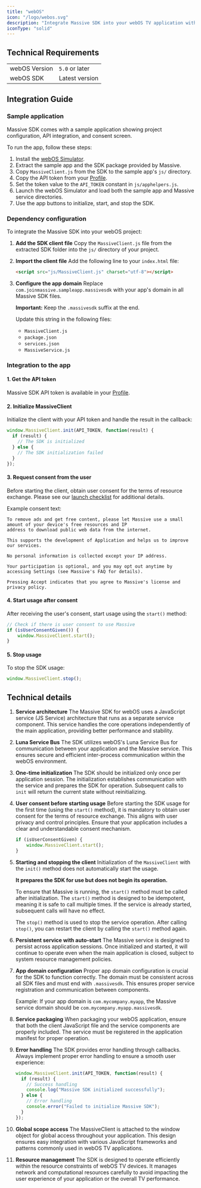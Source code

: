 ```yaml
---
title: "webOS"
icon: "/logo/webos.svg"
description: "Integrate Massive SDK into your webOS TV application with this guide."
iconType: "solid"
---
```


## Technical Requirements

|                        |                      |
| ---------------------- | -------------------- |
| webOS Version          | `5.0` or later       |
| webOS SDK              | Latest version       |

## Integration Guide

### Sample application

Massive SDK comes with a sample application showing project configuration, API integration, and consent screen.

To run the app, follow these steps:

1. Install the [webOS Simulator](https://webostv.developer.lge.com/develop/tools/simulator-installation).
2. Extract the sample app and the SDK package provided by Massive.
3. Copy `MassiveClient.js` from the SDK to the sample app's `js/` directory.
4. Copy the API token from your [Profile](https://partners.joinmassive.com/profile).
5. Set the token value to the `API_TOKEN` constant in `js/apphelpers.js`.
6. Launch the webOS Simulator and load both the sample app and Massive service directories.
7. Use the app buttons to initialize, start, and stop the SDK.

### Dependency configuration

To integrate the Massive SDK into your webOS project:

1. **Add the SDK client file**
   Copy the `MassiveClient.js` file from the extracted SDK folder into the `js/` directory of your project.

2. **Import the client file**
   Add the following line to your `index.html` file:

   ```html
   <script src="js/MassiveClient.js" charset="utf-8"></script>
   ```

3. **Configure the app domain**
   Replace `com.joinmassive.sampleapp.massivesdk` with your app's domain in all Massive SDK files. 
   
   **Important:** Keep the `.massivesdk` suffix at the end.

   Update this string in the following files:
   - `MassiveClient.js`
   - `package.json`
   - `services.json`
   - `MassiveService.js`

### Integration to the app

#### 1. Get the API token

Massive SDK API token is available in your [Profile](https://partners.joinmassive.com/profile).

#### 2. Initialize MassiveClient

Initialize the client with your API token and handle the result in the callback:

```javascript
window.MassiveClient.init(API_TOKEN, function(result) {
  if (result) {
    // The SDK is initialized
  } else {
    // The SDK initialization failed
  }
});
```

#### 3. Request consent from the user

Before starting the client, obtain user consent for the terms of resource exchange. Please see our [launch checklist](https://www.joinmassive.com/launch-checklist-webos) for additional details.

Example consent text:

```
To remove ads and get free content, please let Massive use a small amount of your device's free resources and IP
address to download public web data from the internet.

This supports the development of Application and helps us to improve our services.

No personal information is collected except your IP address.

Your participation is optional, and you may opt out anytime by accessing Settings (see Massive's FAQ for details).

Pressing Accept indicates that you agree to Massive's license and privacy policy.
```

#### 4. Start usage after consent

After receiving the user's consent, start usage using the `start()` method:

```javascript
// Check if there is user consent to use Massive
if (isUserConsentGiven()) {
    window.MassiveClient.start();
}
```

#### 5. Stop usage

To stop the SDK usage:

```javascript
window.MassiveClient.stop();
```

## Technical details

1. **Service architecture**
   The Massive SDK for webOS uses a JavaScript service (JS Service) architecture that runs as a separate service component. This service handles the core operations independently of the main application, providing better performance and stability.

2. **Luna Service Bus**
   The SDK utilizes webOS's Luna Service Bus for communication between your application and the Massive service. This ensures secure and efficient inter-process communication within the webOS environment.

3. **One-time initialization**
   The SDK should be initialized only once per application session. The initialization establishes communication with the service and prepares the SDK for operation. Subsequent calls to `init` will return the current state without reinitializing.

4. **User consent before starting usage**
   Before starting the SDK usage for the first time (using the `start()` method), it is mandatory to obtain user consent for the terms of resource exchange. This aligns with user privacy and control principles. Ensure that your application includes a clear and understandable consent mechanism.

   ```javascript
   if (isUserConsentGiven) {
       window.MassiveClient.start();
   }
   ```

5. **Starting and stopping the client**
   Initialization of the `MassiveClient` with the `init()` method does not automatically start the usage.
   
   **It prepares the SDK for use but does not begin its operation.**
   
   To ensure that Massive is running, the `start()` method must be called after initialization. The `start()` method is designed to be idempotent, meaning it is safe to call multiple times. If the service is already started, subsequent calls will have no effect.

   The `stop()` method is used to stop the service operation. After calling `stop()`, you can restart the client by calling the `start()` method again.

6. **Persistent service with auto-start**
   The Massive service is designed to persist across application sessions. Once initialized and started, it will continue to operate even when the main application is closed, subject to system resource management policies.

7. **App domain configuration**
   Proper app domain configuration is crucial for the SDK to function correctly. The domain must be consistent across all SDK files and must end with `.massivesdk`. This ensures proper service registration and communication between components.

   Example: If your app domain is `com.mycompany.myapp`, the Massive service domain should be `com.mycompany.myapp.massivesdk`.

8. **Service packaging**
   When packaging your webOS application, ensure that both the client JavaScript file and the service components are properly included. The service must be registered in the application manifest for proper operation.

9. **Error handling**
   The SDK provides error handling through callbacks. Always implement proper error handling to ensure a smooth user experience:

   ```javascript
   window.MassiveClient.init(API_TOKEN, function(result) {
     if (result) {
       // Success handling
       console.log("Massive SDK initialized successfully");
     } else {
       // Error handling
       console.error("Failed to initialize Massive SDK");
     }
   });
   ```

10. **Global scope access**
    The MassiveClient is attached to the window object for global access throughout your application. This design ensures easy integration with various JavaScript frameworks and patterns commonly used in webOS TV applications.

11. **Resource management**
    The SDK is designed to operate efficiently within the resource constraints of webOS TV devices. It manages network and computational resources carefully to avoid impacting the user experience of your application or the overall TV performance.